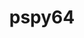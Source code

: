 ---
layout: tag-list
type: tag
title: pspy64
slug: pspy64
category: HTB
sidebar: false
description: >
   Es una herramienta de línea de comandos diseñada para monitorizar procesos sin necesidad de permisos de root..
---